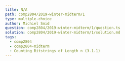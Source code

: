 ```yaml
---
title: N/A
path: comp2804/2019-winter-midterm/1
type: multiple-choice
author: Michiel Smid
question: comp2804/2019-winter-midterm/1/question.ts
solution: comp2804/2019-winter-midterm/1/solution.md
tags:
  - comp2804
  - comp2804-midterm
  - Counting Bitstrings of Length n (3.1.1)
---
```

